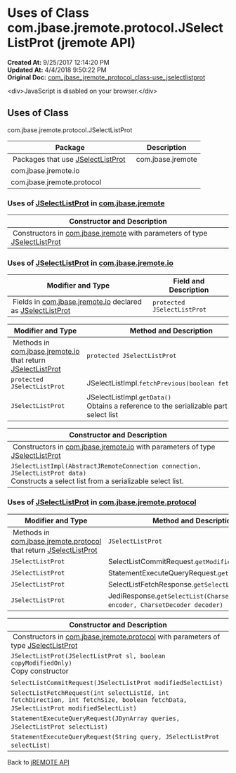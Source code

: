 # Uses of Class com.jbase.jremote.protocol.JSelectListProt (jremote API)

**Created At:** 9/25/2017 12:14:20 PM  
**Updated At:** 4/4/2018 9:50:22 PM  
**Original Doc:** [com_jbase_jremote_protocol_class-use_jselectlistprot](https://docs.jbase.com/39271-class-use/com_jbase_jremote_protocol_class-use_jselectlistprot)  

<!--<br>    try {<br>        if (location.href.indexOf('is-external=true') == -1) {<br>            parent.document.title="Uses of Class com.jbase.jremote.protocol.JSelectListProt (jremote   API)";<br>        }<br>    }<br>    catch(err) {<br>    }<br>//-->&lt;div&gt;JavaScript is disabled on your browser.&lt;/div&gt;


<!--<br>  allClassesLink = document.getElementById("allclasses\_navbar\_top");<br>  if(window==top) {<br>    allClassesLink.style.display = "block";<br>  }<br>  else {<br>    allClassesLink.style.display = "none";<br>  }<br>  //-->

## Uses of Class
com.jbase.jremote.protocol.JSelectListProt

| Package<br> | Description<br> |
| --- | --- |
 Packages that use [JSelectListProt](./../../jselectlistprot-%28jremote-api%29 "class in com.jbase.jremote.protocol")  | com.jbase.jremote<br> |  <br> |
| com.jbase.jremote.io<br> |  <br> |
| com.jbase.jremote.protocol<br> |  <br> |




### Uses of [JSelectListProt](./../../jselectlistprot-%28jremote-api%29 "class in com.jbase.jremote.protocol") in [com.jbase.jremote](./../../../../../jremote-api)


| Constructor and Description<br> |
| --- |
 Constructors in [com.jbase.jremote](./../../../../../jremote-api) with parameters of type [JSelectListProt](./../../jselectlistprot-%28jremote-api%29 "class in com.jbase.jremote.protocol")  | `JExecuteResults(JSelectListProt selectListProt, JDynArray capturingVar, JDynArray settingVar)` <br> |






### Uses of [JSelectListProt](./../../jselectlistprot-%28jremote-api%29 "class in com.jbase.jremote.protocol") in [com.jbase.jremote.io](./../../../io/com.jbase.jremote.io-%28jremote---api%29)


| Modifier and Type<br> | Field and Description<br> |
| --- | --- |
 Fields in [com.jbase.jremote.io](./../../../io/com.jbase.jremote.io-%28jremote---api%29) declared as [JSelectListProt](./../../jselectlistprot-%28jremote-api%29 "class in com.jbase.jremote.protocol")  | `protected JSelectListProt`<br> | JSelectListImpl.`data` <br> |



| Modifier and Type<br> | Method and Description<br> |
| --- | --- |
 Methods in [com.jbase.jremote.io](./../../../io/com.jbase.jremote.io-%28jremote---api%29) that return [JSelectListProt](./../../jselectlistprot-%28jremote-api%29 "class in com.jbase.jremote.protocol")  | `protected JSelectListProt`<br> | JSelectListImpl.`fetchNext(boolean fetchData)` <br> |
| `protected JSelectListProt`<br> | JSelectListImpl.`fetchPrevious(boolean fetchData)` <br> |
| `JSelectListProt`<br> | JSelectListImpl.`getData()`<br>Obtains a reference to the serializable part of the select list<br> |



| Constructor and Description<br> |
| --- |
 Constructors in [com.jbase.jremote.io](./../../../io/com.jbase.jremote.io-%28jremote---api%29) with parameters of type [JSelectListProt](./../../jselectlistprot-%28jremote-api%29 "class in com.jbase.jremote.protocol")  | `JCursorImpl(AbstractJRemoteConnection connection, JSelectListProt data)`<br>Constructs a cursor from a serializable select list.<br> |
| `JSelectListImpl(AbstractJRemoteConnection connection, JSelectListProt data)`<br>Constructs a select list from a serializable select list.<br> |






### Uses of [JSelectListProt](./../../jselectlistprot-%28jremote-api%29 "class in com.jbase.jremote.protocol") in [com.jbase.jremote.protocol](./../../com.jbase.jremote.protocol-%28jremote-api%29)


| Modifier and Type<br> | Method and Description<br> |
| --- | --- |
 Methods in [com.jbase.jremote.protocol](./../../com.jbase.jremote.protocol-%28jremote-api%29) that return [JSelectListProt](./../../jselectlistprot-%28jremote-api%29 "class in com.jbase.jremote.protocol")  | `JSelectListProt`<br> | SelectListFetchRequest.`getModifiedSelectList()` <br> |
| `JSelectListProt`<br> | SelectListCommitRequest.`getModifiedSelectList()` <br> |
| `JSelectListProt`<br> | StatementExecuteQueryRequest.`getSelectList()` <br> |
| `JSelectListProt`<br> | SelectListFetchResponse.`getSelectList()` <br> |
| `JSelectListProt`<br> | JediResponse.`getSelectList(CharsetEncoder encoder, CharsetDecoder decoder)` <br> |



| Constructor and Description<br> |
| --- |
 Constructors in [com.jbase.jremote.protocol](./../../com.jbase.jremote.protocol-%28jremote-api%29) with parameters of type [JSelectListProt](./../../jselectlistprot-%28jremote-api%29 "class in com.jbase.jremote.protocol")  | `JExecuteRequest(String command, JSelectListProt selectList)` <br> |
| `JSelectListProt(JSelectListProt sl, boolean copyModifiedOnly)`<br>Copy constructor<br> |
| `SelectListCommitRequest(JSelectListProt modifiedSelectList)` <br> |
| `SelectListFetchRequest(int selectListId, int fetchDirection, int fetchSize, boolean fetchData, JSelectListProt modifiedSelectList)` <br> |
| `StatementExecuteQueryRequest(JDynArray queries, JSelectListProt selectList)` <br> |
| `StatementExecuteQueryRequest(String query, JSelectListProt selectList)` <br> |

Back to [jREMOTE API](com_jbase_jremote_package-summary)
